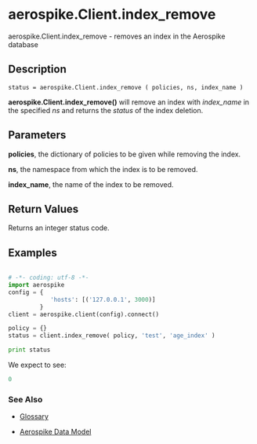 
# aerospike.Client.index_remove

aerospike.Client.index_remove - removes an index in the Aerospike database

## Description

```
status = aerospike.Client.index_remove ( policies, ns, index_name )

```

**aerospike.Client.index_remove()** will remove an index with *index_name* in the specified *ns* and returns the *status* of the index deletion.

## Parameters

**policies**, the dictionary of policies to be given while removing the index.   

**ns**, the namespace from which the index is to be removed.

**index_name**, the name of the index to be removed.

## Return Values
Returns an integer status code.

## Examples

```python

# -*- coding: utf-8 -*-
import aerospike
config = {
            'hosts': [('127.0.0.1', 3000)]
         }
client = aerospike.client(config).connect()

policy = {}
status = client.index_remove( policy, 'test', 'age_index' )

print status


```

We expect to see:

```python
0
```



### See Also



- [Glossary](http://www.aerospike.com/docs/guide/glossary.html)

- [Aerospike Data Model](http://www.aerospike.com/docs/architecture/data-model.html)
